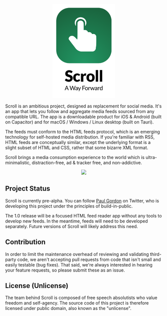 
<p align="center"><img src="readme.logo.svg" width="40%"></p>

Scroll is an ambitious project, designed as replacement for social media. It's an app that lets you follow and aggregate media feeds sourced from any compatible URL. The app is a downloadable product for iOS & Android (built on Capacitor) and for macOS / Windows / Linux desktop (built on Tauri).

The feeds must conform to the HTML feeds protocol, which is an emerging technology for self-hosted media distribution. If you're familiar with RSS, HTML feeds are conceptually similar, except the underlying format is a slight subset of HTML and CSS, rather that some bizarre XML format.

Scroll brings a media consumption experience to the world which is ultra-minimalistic, distraction-free, ad & tracker free, and non-addictive.

<p align="center"><img src="readme.demo.gif"></p>

## Project Status

Scroll is currently pre-alpha. You can follow [Paul Gordon](https://www.twitter.com/heropaulg) on Twitter, who is developing this project under the principles of build-in-public.

The 1.0 release will be a focused HTML feed reader app without any tools to develop new feeds. In the meantime, feeds will need to be developed separately. Future versions of Scroll will likely address this need.

## Contribution

In order to limit the maintenance overhead of reviewing and validating third-party code, we aren't accepting pull requests from code that isn't small and easily testable (bug fixes). That said, we're always interested in hearing your feature requests, so please submit these as an issue. 


## License (Unlicense)

The team behind Scroll is composed of free speech absolutists who value freedom and self-agency. The source code of this project is therefore licensed under public domain, also known as the "unlicense".
